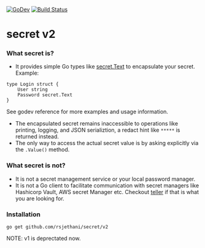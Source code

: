 [![GoDev](https://img.shields.io/static/v1?label=godev&message=reference&color=00add8)](https://pkg.go.dev/github.com/rsjethani/secret/v2)
[![Build Status](https://github.com/rsjethani/secret/actions/workflows/test.yml/badge.svg?branch=main)](https://github.com/rsjethani/secret/actions)

# secret v2

### What secret is?
- It provides simple Go types like [secret.Text](https://pkg.go.dev/github.com/rsjethani/secret/v2#Text) to encapsulate your secret. Example:
```
type Login struct {
    User string
    Password secret.Text
}
```
See godev reference for more examples and usage information.
- The encapsulated secret remains inaccessible to operations like printing, logging, and JSON serializtion, a redact hint like `*****` is returned instead.
- The only way to access the actual secret value is by asking explicitly via the `.Value()` method.

### What secret is not?
- It is not a secret management service or your local password manager.
- It is not a Go client to facilitate communication with secret managers like Hashicorp Vault, AWS secret Manager etc. Checkout [teller](https://github.com/spectralops/teller) if that is what you are looking for.

### Installation
```
go get github.com/rsjethani/secret/v2
```
NOTE: v1 is deprectated now.

